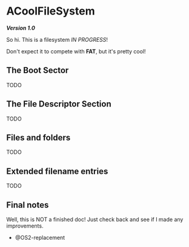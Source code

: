 # ACoolFileSystem
***Version 1.0***

So hi. This is a filesystem *IN PROGRESS*!

Don't expect it to compete with **FAT**, but it's pretty cool!

## The Boot Sector

TODO

## The File Descriptor Section

TODO

## Files and folders

TODO

## Extended filename entries

TODO

## Final notes

Well, this is NOT a finished doc! Just check back and see if I made any improvements.

- @OS2-replacement
